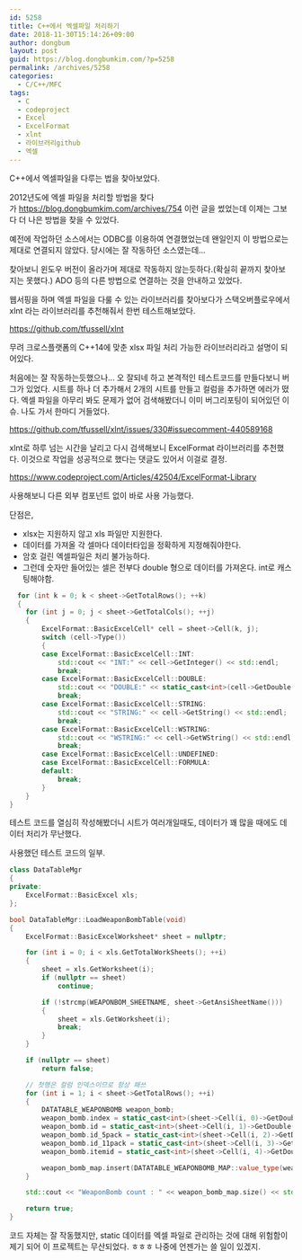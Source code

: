 ```yaml
---
id: 5258
title: C++에서 엑셀파일 처리하기
date: 2018-11-30T15:14:26+09:00
author: dongbum
layout: post
guid: https://blog.dongbumkim.com/?p=5258
permalink: /archives/5258
categories:
  - C/C++/MFC
tags:
  - C
  - codeproject
  - Excel
  - ExcelFormat
  - xlnt
  - 라이브러리github
  - 엑셀
---
```

C++에서 엑셀파일을 다루는 법을 찾아보았다.

2012년도에 엑셀 파일을 처리할 방법을 찾다가 <https://blog.dongbumkim.com/archives/754> 이런 글을 썼었는데 이제는 그보다 더 나은 방법을 찾을 수 있었다.

예전에 작업하던 소스에서는 ODBC를 이용하여 연결했었는데 왠일인지 이 방법으로는 제대로 연결되지 않았다. 당시에는 잘 작동하던 소스였는데...

찾아보니 윈도우 버전이 올라가며 제대로 작동하지 않는듯하다.(확실히 끝까지 찾아보지는 못했다.) ADO 등의 다른 방법으로 연결하는 것을 안내하고 있었다.

웹서핑을 하며 엑셀 파일을 다룰 수 있는 라이브러리를 찾아보다가 스택오버플로우에서 xlnt 라는 라이브러리를 추천해줘서 한번 테스트해보았다.

<https://github.com/tfussell/xlnt>

무려 크로스플랫폼의 C++14에 맞춘 xlsx 파일 처리 가능한 라이브러리라고 설명이 되어있다.

처음에는 잘 작동하는듯했으나... 오 잘되네 하고 본격적인 테스트코드를 만들다보니 버그가 있었다. 시트를 하나 더 추가해서 2개의 시트를 만들고 컬럼을 추가하면 에러가 떴다. 엑셀 파일을 아무리 봐도 문제가 없어 검색해봤더니 이미 버그리포팅이 되어있던 이슈. 나도 가서 한마디 거들었다.

<https://github.com/tfussell/xlnt/issues/330#issuecomment-440589168>

xlnt로 하루 넘는 시간을 날리고 다시 검색해보니 ExcelFormat 라이브러리를 추천했다. 이것으로 작업을 성공적으로 했다는 댓글도 있어서 이걸로 결정.

<https://www.codeproject.com/Articles/42504/ExcelFormat-Library>

사용해보니 다른 외부 컴포넌트 없이 바로 사용 가능했다.

단점은,

  * xlsx는 지원하지 않고 xls 파일만 지원한다.
  * 데이터를 가져올 각 셀마다 데이터타입을 정확하게 지정해줘야한다.
  * 암호 걸린 엑셀파일은 처리 불가능하다.
  * 그런데 숫자만 들어있는 셀은 전부다 double 형으로 데이터를 가져온다. int로 캐스팅해야함.
  ```cpp
    for (int k = 0; k < sheet->GetTotalRows(); ++k)
    {
      for (int j = 0; j < sheet->GetTotalCols(); ++j)
      {
          ExcelFormat::BasicExcelCell* cell = sheet->Cell(k, j);
          switch (cell->Type())
          {
          case ExcelFormat::BasicExcelCell::INT:
              std::cout << "INT:" << cell->GetInteger() << std::endl;
              break;
          case ExcelFormat::BasicExcelCell::DOUBLE:
              std::cout << "DOUBLE:" << static_cast<int>(cell->GetDouble()) << std::endl;
              break;
          case ExcelFormat::BasicExcelCell::STRING:
              std::cout << "STRING:" << cell->GetString() << std::endl;
              break;
          case ExcelFormat::BasicExcelCell::WSTRING:
              std::cout << "WSTRING:" << cell->GetWString() << std::endl;
              break;
          case ExcelFormat::BasicExcelCell::UNDEFINED:
          case ExcelFormat::BasicExcelCell::FORMULA:
          default:
              break;
          }
      }
  }
```

테스트 코드를 열심히 작성해봤더니 시트가 여러개일때도, 데이터가 꽤 많을 때에도 데이터 처리가 무난했다.

사용했던 테스트 코드의 일부.

```cpp
class DataTableMgr
{
private:
	ExcelFormat::BasicExcel xls;
};

bool DataTableMgr::LoadWeaponBombTable(void)
{
    ExcelFormat::BasicExcelWorksheet* sheet = nullptr;

    for (int i = 0; i < xls.GetTotalWorkSheets(); ++i)
    {
        sheet = xls.GetWorksheet(i);
        if (nullptr == sheet)
            continue;

        if (!strcmp(WEAPONBOM_SHEETNAME, sheet->GetAnsiSheetName()))
        {
            sheet = xls.GetWorksheet(i);
            break;
        }
    }

    if (nullptr == sheet)
        return false;

    // 첫행은 컬럼 인덱스이므로 항상 패쓰
    for (int i = 1; i < sheet->GetTotalRows(); ++i)
    {
        DATATABLE_WEAPONBOMB weapon_bomb;
        weapon_bomb.index = static_cast<int>(sheet->Cell(i, 0)->GetDouble());
        weapon_bomb.id = static_cast<int>(sheet->Cell(i, 1)->GetDouble());
        weapon_bomb.id_5pack = static_cast<int>(sheet->Cell(i, 2)->GetDouble());
        weapon_bomb.id_11pack = static_cast<int>(sheet->Cell(i, 3)->GetDouble());
        weapon_bomb.itemid = static_cast<int>(sheet->Cell(i, 4)->GetDouble());

        weapon_bomb_map.insert(DATATABLE_WEAPONBOMB_MAP::value_type(weapon_bomb.index, weapon_bomb));
    }

    std::cout << "WeaponBomb count : " << weapon_bomb_map.size() << std::endl;

    return true;
}
```

코드 자체는 잘 작동했지만, static 데이터를 엑셀 파일로 관리하는 것에 대해 위험함이 제기 되어 이 프로젝트는 무산되었다. ㅎㅎㅎ 나중에 언젠가는 쓸 일이 있겠지.
